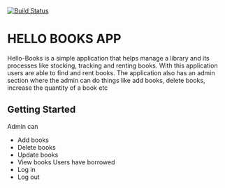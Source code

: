 [![Build Status](https://travis-ci.org/Nerldy/booksAPI-v3.svg?branch=master)](https://travis-ci.org/Nerldy/booksAPI-v3)
# HELLO BOOKS APP
Hello-Books is a simple application that helps manage a library and its processes like stocking, tracking and renting books. With this application users are able to find and rent books. The application also has an admin section where the admin can do things like add books, delete books, increase the quantity of a book etc

## Getting Started
Admin can
* Add books
* Delete books
* Update books
* View books Users have borrowed
* Log in
* Log out